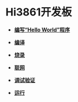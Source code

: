 # Hi3861开发板



- **[编写“Hello World”程序](quickstart-ide-lite-steps-hi3861-application-framework.md)**

- **[编译](quickstart-ide-lite-steps-hi3861-building.md)**

- **[烧录](quickstart-ide-lite-steps-hi3861-burn.md)**

- **[联网](quickstart-ide-lite-steps-hi3861-netconfig.md)**

- **[调试验证](quickstart-ide-lite-steps-hi3861-debug.md)**

- **[运行](quickstart-ide-lite-steps-hi3861-running.md)**

